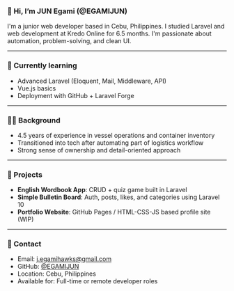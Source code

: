 ### 👋 Hi, I’m JUN Egami (@EGAMIJUN)

I'm a junior web developer based in Cebu, Philippines.
I studied Laravel and web development at Kredo Online for 6.5 months.
I'm passionate about automation, problem-solving, and clean UI.

---

### 🌱 Currently learning
- Advanced Laravel (Eloquent, Mail, Middleware, API)
- Vue.js basics
- Deployment with GitHub + Laravel Forge

---

### 👨‍💼 Background
- 4.5 years of experience in vessel operations and container inventory
- Transitioned into tech after automating part of logistics workflow
- Strong sense of ownership and detail-oriented approach

---

### 📅 Projects
- **English Wordbook App**: CRUD + quiz game built in Laravel
- **Simple Bulletin Board**: Auth, posts, likes, and categories using Laravel 10
- **Portfolio Website**: GitHub Pages / HTML-CSS-JS based profile site (WIP)

---

### 📧 Contact
- Email: j.egamihawks@gmail.com
- GitHub: [@EGAMIJUN](https://github.com/EGAMIJUN)
- Location: Cebu, Philippines
- Available for: Full-time or remote developer roles
